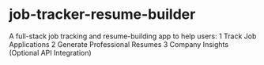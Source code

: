 # job-tracker-resume-builder
A full-stack job tracking and resume-building app to help users: 1 Track Job Applications 2 Generate Professional Resumes 3 Company Insights (Optional API Integration)

